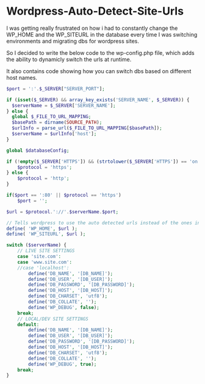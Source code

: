 # Wordpress-Auto-Detect-Site-Urls

I was getting really frustrated on how i had to constantly change the WP_HOME and the WP_SITEURL in the database every time I was switching environments and migrating dbs for wordpress sites.

So I decided to write the below code to the wp-config.php file, which adds the ability to dynamicly switch the urls at runtime.

It also contains code showing how you can switch dbs based on different host names.

```php
$port = ':'.$_SERVER["SERVER_PORT"];

if (isset($_SERVER) && array_key_exists('SERVER_NAME', $_SERVER)) {
  $serverName = $_SERVER['SERVER_NAME'];
} else {
  global $_FILE_TO_URL_MAPPING;
  $basePath = dirname(SOURCE_PATH);
  $urlInfo = parse_url($_FILE_TO_URL_MAPPING[$basePath]);
  $serverName = $urlInfo['host'];
}

global $databaseConfig;

if (!empty($_SERVER['HTTPS']) && (strtolower($_SERVER['HTTPS']) == 'on' || $_SERVER['HTTPS'] == '1')) {
	$protocol = 'https';
} else {
	$protocol = 'http';
}

if($port == ':80' || $protocol == 'https')
	$port = '';

$url = $protocol.'://'.$serverName.$port;

// Tells wordpress to use the auto detected urls instead of the ones in the db
define( 'WP_HOME', $url );
define( 'WP_SITEURL', $url );

switch ($serverName) {
	// LIVE SITE SETTINGS
	case 'site.com':
	case 'www.site.com':	
	//case 'localhost':
		define('DB_NAME', '[DB_NAME]');
		define('DB_USER', '[DB_USER]');
		define('DB_PASSWORD', '[DB_PASSWORD]');
		define('DB_HOST', '[DB_HOST]');		
		define('DB_CHARSET', 'utf8');
		define('DB_COLLATE', '');
		define('WP_DEBUG', false);
	break;
	// LOCAL/DEV SITE SETTINGS
	default:
		define('DB_NAME', '[DB_NAME]');
		define('DB_USER', '[DB_USER]');
		define('DB_PASSWORD', '[DB_PASSWORD]');
		define('DB_HOST', '[DB_HOST]');		
		define('DB_CHARSET', 'utf8');
		define('DB_COLLATE', '');
		define('WP_DEBUG', true);
	break;
}
